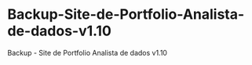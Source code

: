 # Backup-Site-de-Portfolio-Analista-de-dados-v1.10
Backup - Site de Portfolio Analista de dados v1.10
